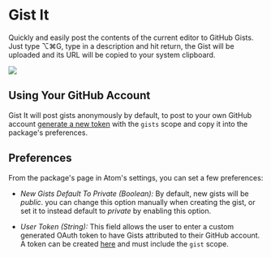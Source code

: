 # Gist It

Quickly and easily post the contents of the current editor to GitHub Gists. Just
type ⌥⌘G, type in a description and hit return, the Gist will be uploaded and
its URL will be copied to your system clipboard.

![](https://raw.github.com/rpowelll/gist-it/master/media/screencast.gif)

## Using Your GitHub Account

Gist It will post gists anonymously by default, to post to your own GitHub
account [generate a new token](https://github.com/settings/tokens/new) with the
`gists` scope and copy it into the package's preferences.

## Preferences

From the package's page in Atom's settings, you can set a few preferences:

- _New Gists Default To Private (Boolean):_ By default, new gists will be
  _public_. you can change this option manually when creating the gist, or
  set it to instead default to _private_ by enabling this option.

- _User Token (String):_ This field allows the user to enter a custom generated
  OAuth token to have Gists attributed to their GitHub account. A token can be
  created [here](https://github.com/settings/tokens/new) and must include the
  `gist` scope.
